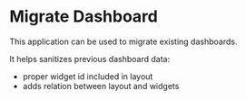 # Migrate Dashboard

This application can be used to migrate existing dashboards.

It helps sanitizes previous dashboard data:
- proper widget id included in layout
- adds relation between layout and widgets
